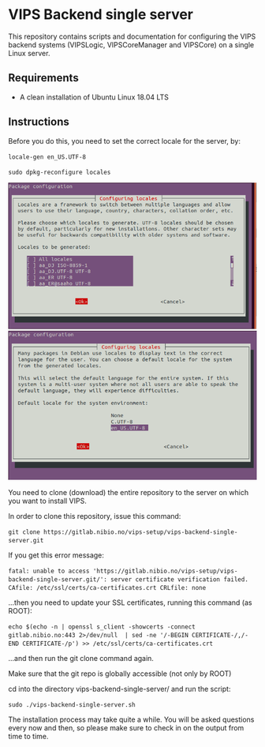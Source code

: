 # VIPS Backend single server

This repository contains scripts and documentation for configuring the VIPS backend systems (VIPSLogic, VIPSCoreManager and VIPSCore) on a single Linux server.

## Requirements
- A clean installation of Ubuntu Linux 18.04 LTS

## Instructions

Before you do this, you need to set the correct locale for the server, by:

`locale-gen en_US.UTF-8`

`sudo dpkg-reconfigure locales`

![Click OK here, nothing to do](/images/dpkg-reconfigure_1.png)
![Select en_US.UTF-8 as the default locale](/images/dpkg-reconfigure_2.png)

You need to clone (download) the entire repository to the server on which you want to install VIPS.

In order to clone this repository, issue this command:

`git clone https://gitlab.nibio.no/vips-setup/vips-backend-single-server.git`

If you get this error message:

`fatal: unable to access 'https://gitlab.nibio.no/vips-setup/vips-backend-single-server.git/': server certificate verification failed. CAfile: /etc/ssl/certs/ca-certificates.crt CRLfile: none`

...then you need to update your SSL certificates, running this command (as ROOT):

`echo $(echo -n | openssl s_client -showcerts -connect gitlab.nibio.no:443 2>/dev/null  | sed -ne '/-BEGIN CERTIFICATE-/,/-END CERTIFICATE-/p') >> /etc/ssl/certs/ca-certificates.crt`

...and then run the git clone command again. 

Make sure that the git repo is globally accessible (not only by ROOT)

cd into the directory vips-backend-single-server/ and run the script:

`sudo ./vips-backend-single-server.sh`

The installation process may take quite a while. You will be asked questions every now and then, so please make sure to check in on the output from time to time.
